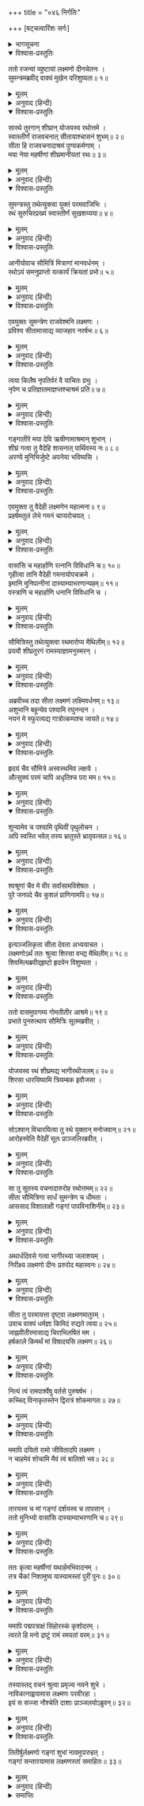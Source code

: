 +++
title = "०४६ निर्गतिः"

+++
[षट्चत्वारिंशः सर्गः]



<details><summary>भागसूचना</summary>

46. लक्ष्मणका सीताको रथपर बिठाकर उन्हें वनमें छोड़नेके लिये ले जाना और गङ्गाजीके तटपर पहुँचना
</details>

<details open><summary>विश्वास-प्रस्तुतिः</summary>

ततो रजन्यां व्युष्टायां लक्ष्मणो दीनचेतनः ।  
सुमन्त्रमब्रवीद् वाक्यं मुखेन परिशुष्यता॥ १॥
</details>

<details><summary>मूलम्</summary>

ततो रजन्यां व्युष्टायां लक्ष्मणो दीनचेतनः ।  
सुमन्त्रमब्रवीद् वाक्यं मुखेन परिशुष्यता॥ १॥
</details>

<details><summary>अनुवाद (हिन्दी)</summary>

तदनन्तर जब रात बीती और सबेरा हुआ, तब लक्ष्मणने मन-ही-मन दुःखी हो सूखे मुखसे सुमन्त्रसे कहा—॥ १॥
</details>

<details open><summary>विश्वास-प्रस्तुतिः</summary>

सारथे तुरगान् शीघ्रान् योजयस्व रथोत्तमे ।  
स्वास्तीर्णं राजवचनात् सीतायाश्चासनं शुभम्॥ २॥  
सीता हि राजवचनादाश्रमं पुण्यकर्मणाम् ।  
मया नेया महर्षीणां शीघ्रमानीयतां रथः॥ ३॥
</details>

<details><summary>मूलम्</summary>

सारथे तुरगान् शीघ्रान् योजयस्व रथोत्तमे ।  
स्वास्तीर्णं राजवचनात् सीतायाश्चासनं शुभम्॥ २॥  
सीता हि राजवचनादाश्रमं पुण्यकर्मणाम् ।  
मया नेया महर्षीणां शीघ्रमानीयतां रथः॥ ३॥
</details>

<details><summary>अनुवाद (हिन्दी)</summary>

‘सारथे! एक उत्तम रथमें शीघ्रगामी घोड़ोंको जोतो और उस रथमें सीताजीके लिये सुन्दर आसन बिछा दो । मैं महाराजकी आज्ञासे सीतादेवीको पुण्यकर्मा महर्षियोंके आश्रमपर पहुँचा दूँगा । तुम शीघ्र रथ ले आओ’॥ २-३॥
</details>

<details open><summary>विश्वास-प्रस्तुतिः</summary>

सुमन्त्रस्तु तथेत्युक्त्वा युक्तं परमवाजिभिः ।  
रथं सुरुचिरप्रख्यं स्वास्तीर्णं सुखशय्यया॥ ४॥
</details>

<details><summary>मूलम्</summary>

सुमन्त्रस्तु तथेत्युक्त्वा युक्तं परमवाजिभिः ।  
रथं सुरुचिरप्रख्यं स्वास्तीर्णं सुखशय्यया॥ ४॥
</details>

<details><summary>अनुवाद (हिन्दी)</summary>

तब सुमन्त्र ‘बहुत अच्छा’ कहकर तुरंत ही उत्तम घोड़ोंसे जुता हुआ एक सुन्दर रथ ले आये, जिसपर सुखद शय्यासे युक्त सुन्दर बिछावन बिछा हुआ था॥ ४॥
</details>

<details open><summary>विश्वास-प्रस्तुतिः</summary>

आनीयोवाच सौमित्रिं मित्राणां मानवर्धनम् ।  
रथोऽयं समनुप्राप्तो यत्कार्यं क्रियतां प्रभो॥ ५॥
</details>

<details><summary>मूलम्</summary>

आनीयोवाच सौमित्रिं मित्राणां मानवर्धनम् ।  
रथोऽयं समनुप्राप्तो यत्कार्यं क्रियतां प्रभो॥ ५॥
</details>

<details><summary>अनुवाद (हिन्दी)</summary>

उसे लाकर वे मित्रोंका मान बढ़ानेवाले सुमित्रा-कुमारसे बोले—‘प्रभो! यह रथ आ गया । अब जो कुछ करना हो कीजिये’॥ ५॥
</details>

<details open><summary>विश्वास-प्रस्तुतिः</summary>

एवमुक्तः सुमन्त्रेण राजवेश्मनि लक्ष्मणः ।  
प्रविश्य सीतामासाद्य व्याजहार नरर्षभः॥ ६॥
</details>

<details><summary>मूलम्</summary>

एवमुक्तः सुमन्त्रेण राजवेश्मनि लक्ष्मणः ।  
प्रविश्य सीतामासाद्य व्याजहार नरर्षभः॥ ६॥
</details>

<details><summary>अनुवाद (हिन्दी)</summary>

सुमन्त्रके ऐसा कहनेपर नरश्रेष्ठ लक्ष्मण राजमहलमें गये और सीताजीके पास जाकर बोले—॥ ६॥
</details>

<details open><summary>विश्वास-प्रस्तुतिः</summary>

त्वया किलैष नृपतिर्वरं वै याचितः प्रभुः ।  
नृपेण च प्रतिज्ञातमाज्ञप्तश्चाश्रमं प्रति॥ ७॥
</details>

<details><summary>मूलम्</summary>

त्वया किलैष नृपतिर्वरं वै याचितः प्रभुः ।  
नृपेण च प्रतिज्ञातमाज्ञप्तश्चाश्रमं प्रति॥ ७॥
</details>

<details><summary>अनुवाद (हिन्दी)</summary>

‘देवि! आपने महाराजसे मुनियोंके आश्रमोंपर जानेके लिये वर माँगा था और महाराजने आपको आश्रमपर पहुँचानेके लिये प्रतिज्ञा की थी॥ ७॥
</details>

<details open><summary>विश्वास-प्रस्तुतिः</summary>

गङ्गातीरे मया देवि ऋषीणामाश्रमान् शुभान् ।  
शीघ्रं गत्वा तु वैदेहि शासनात् पार्थिवस्य नः॥ ८॥  
अरण्ये मुनिभिर्जुष्टे अपनेया भविष्यसि ।
</details>

<details><summary>मूलम्</summary>

गङ्गातीरे मया देवि ऋषीणामाश्रमान् शुभान् ।  
शीघ्रं गत्वा तु वैदेहि शासनात् पार्थिवस्य नः॥ ८॥  
अरण्ये मुनिभिर्जुष्टे अपनेया भविष्यसि ।
</details>

<details><summary>अनुवाद (हिन्दी)</summary>

‘देवि! विदेहनन्दिनि! उस बातचीतके अनुसार मैं राजाकी आज्ञासे शीघ्र ही गङ्गातटपर ऋषियोंके सुन्दर आश्रमोंतक चलूँगा और आपको मुनिजनसेवित वनमें पहुँचाऊँगा’॥ ८ १/२॥
</details>

<details open><summary>विश्वास-प्रस्तुतिः</summary>

एवमुक्ता तु वैदेही लक्ष्मणेन महात्मना॥ ९॥  
प्रहर्षमतुलं लेभे गमनं चाप्यरोचयत् ।
</details>

<details><summary>मूलम्</summary>

एवमुक्ता तु वैदेही लक्ष्मणेन महात्मना॥ ९॥  
प्रहर्षमतुलं लेभे गमनं चाप्यरोचयत् ।
</details>

<details><summary>अनुवाद (हिन्दी)</summary>

महात्मा लक्ष्मणके ऐसा कहनेपर विदेहनन्दिनी सीताको अनुपम हर्ष प्राप्त हुआ । वे चलनेको तैयार हो गयीं॥ ९ १/२॥
</details>

<details open><summary>विश्वास-प्रस्तुतिः</summary>

वासांसि च महार्हाणि रत्नानि विविधानि च॥ १०॥  
गृहीत्वा तानि वैदेही गमनायोपचक्रमे ।  
इमानि मुनिपत्नीनां दास्याम्याभरणान्यहम्॥ ११॥  
वस्त्राणि च महार्हाणि धनानि विविधानि च ।
</details>

<details><summary>मूलम्</summary>

वासांसि च महार्हाणि रत्नानि विविधानि च॥ १०॥  
गृहीत्वा तानि वैदेही गमनायोपचक्रमे ।  
इमानि मुनिपत्नीनां दास्याम्याभरणान्यहम्॥ ११॥  
वस्त्राणि च महार्हाणि धनानि विविधानि च ।
</details>

<details><summary>अनुवाद (हिन्दी)</summary>

बहुमूल्य वस्त्र और नाना प्रकारके रत्न लेकर वैदेही सीता वनकी यात्राके लिये उद्यत हो गयीं और लक्ष्मणसे बोलीं—‘ये सब बहुमूल्य वस्त्र, आभूषण और नाना प्रकारके रत्न-धन मैं मुनिपत्नियोंको दूँगी’॥ १०-११ १/२॥
</details>

<details open><summary>विश्वास-प्रस्तुतिः</summary>

सौमित्रिस्तु तथेत्युक्त्वा रथमारोप्य मैथिलीम्॥ १२॥  
प्रययौ शीघ्रतुरगं रामस्याज्ञामनुस्मरन् ।
</details>

<details><summary>मूलम्</summary>

सौमित्रिस्तु तथेत्युक्त्वा रथमारोप्य मैथिलीम्॥ १२॥  
प्रययौ शीघ्रतुरगं रामस्याज्ञामनुस्मरन् ।
</details>

<details><summary>अनुवाद (हिन्दी)</summary>

लक्ष्मणने ‘बहुत अच्छा’ कहकर मिथिलेशकुमारी सीताको रथपर चढ़ाया और श्रीरघुनाथजीकी आज्ञाको ध्यानमें रखते हुए उस तेज घोड़ोंवाले रथपर चढ़कर वे वनकी ओर चल दिये॥ १२ १/२॥
</details>

<details open><summary>विश्वास-प्रस्तुतिः</summary>

अब्रवीच्च तदा सीता लक्ष्मणं लक्ष्मिवर्धनम्॥ १३॥  
अशुभानि बहून्येव पश्यामि रघुनन्दन ।  
नयनं मे स्फुरत्यद्य गात्रोत्कम्पश्च जायते॥ १४॥
</details>

<details><summary>मूलम्</summary>

अब्रवीच्च तदा सीता लक्ष्मणं लक्ष्मिवर्धनम्॥ १३॥  
अशुभानि बहून्येव पश्यामि रघुनन्दन ।  
नयनं मे स्फुरत्यद्य गात्रोत्कम्पश्च जायते॥ १४॥
</details>

<details><summary>अनुवाद (हिन्दी)</summary>

उस समय सीताने लक्ष्मीवर्धन लक्ष्मणसे कहा ‘रघुनन्दन! मुझे बहुत-से अपशकुन दिखायी देते हैं । आज मेरी दायीं आँख फड़कती है और मेरे शरीरमें कम्प हो रहा है॥ १३-१४॥
</details>

<details open><summary>विश्वास-प्रस्तुतिः</summary>

हृदयं चैव सौमित्रे अस्वस्थमिव लक्षये ।  
औत्सुक्यं परमं चापि अधृतिश्च परा मम॥ १५॥
</details>

<details><summary>मूलम्</summary>

हृदयं चैव सौमित्रे अस्वस्थमिव लक्षये ।  
औत्सुक्यं परमं चापि अधृतिश्च परा मम॥ १५॥
</details>

<details><summary>अनुवाद (हिन्दी)</summary>

‘सुमित्राकुमार! मैं अपने हृदयको अस्वस्थ-सा देख रही हूँ । मनमें बड़ी उत्कण्ठा हो रही है और मेरी अधीरता पराकाष्ठाको पहुँची हुई है॥ १५॥
</details>

<details open><summary>विश्वास-प्रस्तुतिः</summary>

शून्यामेव च पश्यामि पृथिवीं पृथुलोचन ।  
अपि स्वस्ति भवेत् तस्य भ्रातुस्ते भ्रातृवत्सल॥ १६॥
</details>

<details><summary>मूलम्</summary>

शून्यामेव च पश्यामि पृथिवीं पृथुलोचन ।  
अपि स्वस्ति भवेत् तस्य भ्रातुस्ते भ्रातृवत्सल॥ १६॥
</details>

<details><summary>अनुवाद (हिन्दी)</summary>

‘विशाललोचन लक्ष्मण! मुझे पृथ्वी सूनी-सी ही दिखायी देती है । भ्रातृवत्सल! तुम्हारे भाई कुशलसे रहें॥ १६॥
</details>

<details open><summary>विश्वास-प्रस्तुतिः</summary>

श्वश्रूणां चैव मे वीर सर्वासामविशेषतः ।  
पुरे जनपदे चैव कुशलं प्राणिनामपि॥ १७॥
</details>

<details><summary>मूलम्</summary>

श्वश्रूणां चैव मे वीर सर्वासामविशेषतः ।  
पुरे जनपदे चैव कुशलं प्राणिनामपि॥ १७॥
</details>

<details><summary>अनुवाद (हिन्दी)</summary>

‘वीर! मेरी सब सासुएँ समान रूपसे सानन्द रहें । नगर और जनपदमें भी समस्त प्राणी सकुशल रहें’॥ १७॥
</details>

<details open><summary>विश्वास-प्रस्तुतिः</summary>

इत्यञ्जलिकृता सीता देवता अभ्ययाचत ।  
लक्ष्मणोऽर्थं ततः श्रुत्वा शिरसा वन्द्य मैथिलीम्॥ १८॥  
शिवमित्यब्रवीद्हृष्टो हृदयेन विशुष्यता ।
</details>

<details><summary>मूलम्</summary>

इत्यञ्जलिकृता सीता देवता अभ्ययाचत ।  
लक्ष्मणोऽर्थं ततः श्रुत्वा शिरसा वन्द्य मैथिलीम्॥ १८॥  
शिवमित्यब्रवीद्हृष्टो हृदयेन विशुष्यता ।
</details>

<details><summary>अनुवाद (हिन्दी)</summary>

ऐसा कहती हुई सीताने हाथ जोड़कर देवताओंसे प्रार्थना की । सीताकी बात सुनकर लक्ष्मणने सिर झुकाकर उन्हें प्रणाम किया और ऊपरसे प्रसन्न हो मुर्झाये हुए हृदयसे कहा—‘सबका कल्याण हो’॥ १८ १/२॥
</details>

<details open><summary>विश्वास-प्रस्तुतिः</summary>

ततो वासमुपागम्य गोमतीतीर आश्रमे॥ १९॥  
प्रभाते पुनरुत्थाय सौमित्रिः सूतमब्रवीत् ।
</details>

<details><summary>मूलम्</summary>

ततो वासमुपागम्य गोमतीतीर आश्रमे॥ १९॥  
प्रभाते पुनरुत्थाय सौमित्रिः सूतमब्रवीत् ।
</details>

<details><summary>अनुवाद (हिन्दी)</summary>

तदनन्तर गोमतीके तटपर पहुँचकर एक आश्रममें उन सबने रात बितायी । फिर प्रातःकाल उठकर सुमित्राकुमारने सारथिसे कहा—॥ १९ १/२॥
</details>

<details open><summary>विश्वास-प्रस्तुतिः</summary>

योजयस्व रथं शीघ्रमद्य भागीरथीजलम्॥ २०॥  
शिरसा धारयिष्यामि त्रियम्बक इवौजसा ।
</details>

<details><summary>मूलम्</summary>

योजयस्व रथं शीघ्रमद्य भागीरथीजलम्॥ २०॥  
शिरसा धारयिष्यामि त्रियम्बक इवौजसा ।
</details>

<details><summary>अनुवाद (हिन्दी)</summary>

‘सारथे! जल्दी रथ जोतो । आज मैं भागीरथीके जलको उसी प्रकार सिरपर धारण करूँगा; जैसे भगवान् शङ्करने अपने तेजसे उसे मस्तकपर धारण किया था’॥ २० १/२॥
</details>

<details open><summary>विश्वास-प्रस्तुतिः</summary>

सोऽश्वान् विचारयित्वा तु रथे युक्तान् मनोजवान्॥ २१॥  
आरोहस्वेति वैदेहीं सूतः प्राञ्जलिरब्रवीत् ।
</details>

<details><summary>मूलम्</summary>

सोऽश्वान् विचारयित्वा तु रथे युक्तान् मनोजवान्॥ २१॥  
आरोहस्वेति वैदेहीं सूतः प्राञ्जलिरब्रवीत् ।
</details>

<details><summary>अनुवाद (हिन्दी)</summary>

सारथिने मनके समान वेगशाली चारों घोड़ोंको टहलाकर रथमें जोता और विदेहनन्दिनी सीतासे हाथ जोड़कर कहा—‘देवि! रथपर आरूढ़ होइये’॥ २१ १/२॥
</details>

<details open><summary>विश्वास-प्रस्तुतिः</summary>

सा तु सूतस्य वचनादारुरोह रथोत्तमम्॥ २२॥  
सीता सौमित्रिणा सार्धं सुमन्त्रेण च धीमता ।  
आससाद विशालाक्षी गङ्गां पापविनाशिनीम्॥ २३॥
</details>

<details><summary>मूलम्</summary>

सा तु सूतस्य वचनादारुरोह रथोत्तमम्॥ २२॥  
सीता सौमित्रिणा सार्धं सुमन्त्रेण च धीमता ।  
आससाद विशालाक्षी गङ्गां पापविनाशिनीम्॥ २३॥
</details>

<details><summary>अनुवाद (हिन्दी)</summary>

सूतके कहनेसे देवी सीता उस उत्तम रथपर सवार हुईं । इस प्रकार सुमित्राकुमार लक्ष्मण और बुद्धिमान् सुमन्त्रके साथ विशाललोचना सीतादेवी पापनाशिनी गङ्गाके तटपर जा पहुँचीं॥ २२-२३॥
</details>

<details open><summary>विश्वास-प्रस्तुतिः</summary>

अथार्धदिवसे गत्वा भागीरथ्या जलाशयम् ।  
निरीक्ष्य लक्ष्मणो दीनः प्ररुरोद महास्वनः॥ २४॥
</details>

<details><summary>मूलम्</summary>

अथार्धदिवसे गत्वा भागीरथ्या जलाशयम् ।  
निरीक्ष्य लक्ष्मणो दीनः प्ररुरोद महास्वनः॥ २४॥
</details>

<details><summary>अनुवाद (हिन्दी)</summary>

दोपहरके समय भागीरथीकी जलधारातक पहुँचकर लक्ष्मण उसकी ओर देखते हुए दुःखी हो उच्च स्वरसे फूट-फूटकर रोने लगे॥ २४॥
</details>

<details open><summary>विश्वास-प्रस्तुतिः</summary>

सीता तु परमायत्ता दृष्ट्वा लक्ष्मणमातुरम् ।  
उवाच वाक्यं धर्मज्ञा किमिदं रुद्यते त्वया॥ २५॥  
जाह्नवीतीरमासाद्य चिराभिलषितं मम ।  
हर्षकाले किमर्थं मां विषादयसि लक्ष्मण॥ २६॥
</details>

<details><summary>मूलम्</summary>

सीता तु परमायत्ता दृष्ट्वा लक्ष्मणमातुरम् ।  
उवाच वाक्यं धर्मज्ञा किमिदं रुद्यते त्वया॥ २५॥  
जाह्नवीतीरमासाद्य चिराभिलषितं मम ।  
हर्षकाले किमर्थं मां विषादयसि लक्ष्मण॥ २६॥
</details>

<details><summary>अनुवाद (हिन्दी)</summary>

लक्ष्मणको शोकसे आतुर देख धर्मज्ञा सीता अत्यन्त चिन्तित हो उनसे बोलीं—‘लक्ष्मण! यह क्या? तुम रोते क्यों हो! गङ्गाके तटपर आकर तो मेरी चिरकालकी अभिलाषा पूर्ण हुई है । इस हर्षके समय तुम रोकर मुझे दुःखी क्यों करते हो?॥ २५-२६॥
</details>

<details open><summary>विश्वास-प्रस्तुतिः</summary>

नित्यं त्वं रामपार्श्वेषु वर्तसे पुरुषर्षभ ।  
कच्चिद् विनाकृतस्तेन द्विरात्रं शोकमागतः॥ २७॥
</details>

<details><summary>मूलम्</summary>

नित्यं त्वं रामपार्श्वेषु वर्तसे पुरुषर्षभ ।  
कच्चिद् विनाकृतस्तेन द्विरात्रं शोकमागतः॥ २७॥
</details>

<details><summary>अनुवाद (हिन्दी)</summary>

‘पुरुषप्रवर! श्रीरामके पास तो तुम सदा ही रहते हो । क्या दो दिनतक उनसे बिछुड़ जानेके कारण तुम इतने शोकाकुल हो गये हो?॥ २७॥
</details>

<details open><summary>विश्वास-प्रस्तुतिः</summary>

ममापि दयितो रामो जीवितादपि लक्ष्मण ।  
न चाहमेवं शोचामि मैवं त्वं बालिशो भव॥ २८॥
</details>

<details><summary>मूलम्</summary>

ममापि दयितो रामो जीवितादपि लक्ष्मण ।  
न चाहमेवं शोचामि मैवं त्वं बालिशो भव॥ २८॥
</details>

<details><summary>अनुवाद (हिन्दी)</summary>

‘लक्ष्मण! श्रीराम तो मुझे भी अपने प्राणोंसे बढ़कर प्रिय हैं; परंतु मैं तो इस प्रकार शोक नहीं कर रही हूँ । तुम ऐसे नादान न बनो॥ २८॥
</details>

<details open><summary>विश्वास-प्रस्तुतिः</summary>

तारयस्व च मां गङ्गां दर्शयस्व च तापसान् ।  
ततो मुनिभ्यो वासांसि दास्याम्याभरणानि च॥ २९॥
</details>

<details><summary>मूलम्</summary>

तारयस्व च मां गङ्गां दर्शयस्व च तापसान् ।  
ततो मुनिभ्यो वासांसि दास्याम्याभरणानि च॥ २९॥
</details>

<details><summary>अनुवाद (हिन्दी)</summary>

‘मुझे गङ्गाके उस पार ले चलो और तपस्वी मुनियोंके दर्शन कराओ । मैं उन्हें वस्त्र और आभूषण दूँगी॥ २९॥
</details>

<details open><summary>विश्वास-प्रस्तुतिः</summary>

ततः कृत्वा महर्षीणां यथार्हमभिवादनम् ।  
तत्र चैकां निशामुष्य यास्यामस्तां पुरीं पुनः॥ ३०॥
</details>

<details><summary>मूलम्</summary>

ततः कृत्वा महर्षीणां यथार्हमभिवादनम् ।  
तत्र चैकां निशामुष्य यास्यामस्तां पुरीं पुनः॥ ३०॥
</details>

<details><summary>अनुवाद (हिन्दी)</summary>

‘तत्पश्चात् उन महर्षियोंका यथायोग्य अभिवादन करके वहाँ एक रात ठहरकर हम पुनः अयोध्यापुरीको लौट चलेंगे॥ ३०॥
</details>

<details open><summary>विश्वास-प्रस्तुतिः</summary>

ममापि पद्मपत्राक्षं सिंहोरस्कं कृशोदरम् ।  
त्वरते हि मनो द्रष्टुं रामं रमयतां वरम्॥ ३१॥
</details>

<details><summary>मूलम्</summary>

ममापि पद्मपत्राक्षं सिंहोरस्कं कृशोदरम् ।  
त्वरते हि मनो द्रष्टुं रामं रमयतां वरम्॥ ३१॥
</details>

<details><summary>अनुवाद (हिन्दी)</summary>

‘मेरा मन भी सिंहके समान वक्षःस्थल, कृश उदर और कमलके समान नेत्रवाले श्रीरामको, जो मनको रमानेवालोंमें सबसे श्रेष्ठ हैं, देखनेके लिये उतावला हो रहा है’॥ ३१॥
</details>

<details open><summary>विश्वास-प्रस्तुतिः</summary>

तस्यास्तद् वचनं श्रुत्वा प्रमृज्य नयने शुभे ।  
नाविकानाह्वयामास लक्ष्मणः परवीरहा ।  
इयं स सज्जा नौश्चेति दाशाः प्राञ्जलयोऽब्रुवन्॥ ३२॥
</details>

<details><summary>मूलम्</summary>

तस्यास्तद् वचनं श्रुत्वा प्रमृज्य नयने शुभे ।  
नाविकानाह्वयामास लक्ष्मणः परवीरहा ।  
इयं स सज्जा नौश्चेति दाशाः प्राञ्जलयोऽब्रुवन्॥ ३२॥
</details>

<details><summary>अनुवाद (हिन्दी)</summary>

सीताजीका यह वचन सुनकर शत्रुवीरोंका संहार करनेवाले लक्ष्मणने अपनी दोनों सुन्दर आँखें पोंछ लीं और नाविकोंको बुलाया । उन मल्लाहोंने हाथ जोड़कर कहा—‘प्रभो! यह नाव तैयार है’॥ ३२॥
</details>

<details open><summary>विश्वास-प्रस्तुतिः</summary>

तितीर्षुर्लक्ष्मणो गङ्गां शुभां नावमुपारुहत् ।  
गङ्गां सन्तारयामास लक्ष्मणस्तां समाहितः॥ ३३॥
</details>

<details><summary>मूलम्</summary>

तितीर्षुर्लक्ष्मणो गङ्गां शुभां नावमुपारुहत् ।  
गङ्गां सन्तारयामास लक्ष्मणस्तां समाहितः॥ ३३॥
</details>

<details><summary>अनुवाद (हिन्दी)</summary>

लक्ष्मण गङ्गाजीको पार करनेके लिये सीताजीके साथ उस सुन्दर नौकापर बैठे और बड़ी सावधानीके साथ उन्होंने सीताको गङ्गाजीके उस पार पहुँचाया॥ ३३॥
</details>

<details><summary>समाप्तिः</summary>

इत्यार्षे श्रीमद्रामायणे वाल्मीकीये आदिकाव्ये उत्तरकाण्डे षट्चत्वारिंशः सर्गः॥ ४६॥  
इस प्रकार श्रीवाल्मीकिनिर्मित आर्षरामायण आदिकाव्यके उत्तरकाण्डमें छियालीसवाँ सर्ग पूरा हुआ॥ ४६॥
</details>

